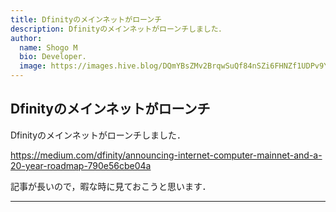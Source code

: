 ```yaml
---
title: Dfinityのメインネットがローンチ
description: Dfinityのメインネットがローンチしました．
author:
  name: Shogo M
  bio: Developer.
  image: https://images.hive.blog/DQmYBsZMv2BrqwSuQf84nSZi6FHNZf1UDPv9YzqTo7w5qjw/IMG_0435.JPG
---
```


## Dfinityのメインネットがローンチ

<author :author="author"></author>

Dfinityのメインネットがローンチしました．

https://medium.com/dfinity/announcing-internet-computer-mainnet-and-a-20-year-roadmap-790e56cbe04a

記事が長いので，暇な時に見ておこうと思います．

---